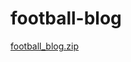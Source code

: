 # football-blog
[football_blog.zip](https://github.com/user-attachments/files/22181237/football_blog.zip)
